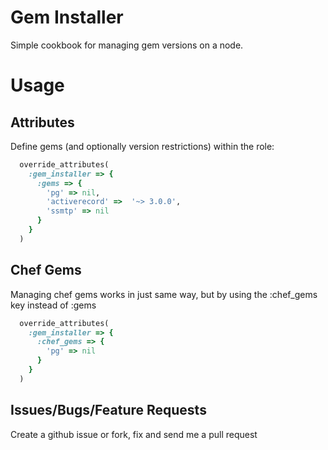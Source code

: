 Gem Installer
=============

Simple cookbook for managing gem versions on a node.

Usage
=====

Attributes
----------

Define gems (and optionally version restrictions) within the role:

```ruby
  override_attributes(
    :gem_installer => {
      :gems => {
        'pg' => nil,
        'activerecord' =>  '~> 3.0.0',
        'ssmtp' => nil
      }
    }
  )
```

Chef Gems
---------

Managing chef gems works in just same way, but by using the :chef_gems key
instead of :gems

```ruby
  override_attributes(
    :gem_installer => {
      :chef_gems => {
        'pg' => nil
      }
    }
  )
```

Issues/Bugs/Feature Requests
----------------------------

Create a github issue or fork, fix and send me a pull request

